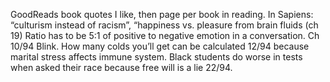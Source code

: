 GoodReads book quotes I like, then page per book in reading. In Sapiens: “culturism instead of racism”, “happiness vs. pleasure from brain fluids (ch 19)
Ratio has to be 5:1 of positive to negative emotion in a conversation. Ch 10/94 Blink. How many colds you’ll get can be calculated 12/94 because marital stress affects immune system. Black students do worse in tests when asked their race because free will is a lie 22/94.